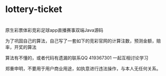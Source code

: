 # lottery-ticket
#
原生彩票体彩竞彩足球app直播赛事双端Java源码

为了巩固自己的算法，自己写了一套如下的竞彩官网的计算注数，预测金额，赔率，开奖的算法

算法有不懂的，或者代码有遗漏的联系QQ 419367301 一起互相讨论学习

郑重申明，不要用于用户商业用途，如执意进行违法操作，与本人无任何关系。
